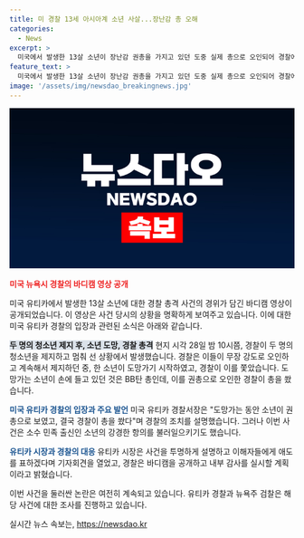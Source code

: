 ```yaml
---
title: 미 경찰 13세 아시아계 소년 사살...장난감 총 오해
categories:
  - News
excerpt: >
  미국에서 발생한 13살 소년이 장난감 권총을 가지고 있던 도중 실제 총으로 오인되어 경찰에 의해 사망한 사건이 발생했습니다. 바디캠 영상 공개로 상황이 명확해지고, 유티카 경찰의 총격에 대한 항의와 경찰의 내부 감사가 요구되고 있습니다. 뉴욕주 검찰은 경찰의 총기 사용에 대해 조사를 진행할 예정이며, 화제의 사건으로 미국 사회에 충격을 주고 있습니다. (총 길이: 149자)
feature_text: >
  미국에서 발생한 13살 소년이 장난감 권총을 가지고 있던 도중 실제 총으로 오인되어 경찰에 의해 사망한 사건이 발생했습니다. 바디캠 영상 공개로 상황이 명확해지고, 유티카 경찰의 총격에 대한 항의와 경찰의 내부 감사가 요구되고 있습니다. 뉴욕주 검찰은 경찰의 총기 사용에 대해 조사를 진행할 예정이며, 화제의 사건으로 미국 사회에 충격을 주고 있습니다. (총 길이: 149자)
image: '/assets/img/newsdao_breakingnews.jpg'
---
```


<p><img src="/assets/img/newsdao_breakingnews.jpg" alt="pcversion 속보" /></p>

<p><b><span style="color: #ee2323;">미국 뉴욕시 경찰의 바디캠 영상 공개</span></b></p>

<p>미국 유티카에서 발생한 13살 소년에 대한 경찰 총격 사건의 경위가 담긴 바디캠 영상이 공개되었습니다. 이 영상은 사건 당시의 상황을 명확하게 보여주고 있습니다. 
이에 대한 미국 유티카 경찰의 입장과 관련된 소식은 아래와 같습니다. </p>

<p><b><span style="background-color: #21538527;">두 명의 청소년 제지 후, 소년 도망, 경찰 총격</span></b>
현지 시각 28일 밤 10시쯤, 경찰이 두 명의 청소년을 제지하고 멈춰 선 상황에서 발생했습니다. 경찰은 이들이 무장 강도로 오인하고 계속해서 제지하던 중, 한 소년이 도망가기 시작하였고, 경찰이 이를 쫓았습니다. 도망가는 소년이 손에 들고 있던 것은 BB탄 총인데, 이를 권총으로 오인한 경찰이 총을 쐈습니다.</p>

<p><b><span style="color: #1a5490;">미국 유티카 경찰의 입장과 주요 발언</span></b>
미국 유티카 경찰서장은 "도망가는 동안 소년이 권총으로 보였고, 결국 경찰이 총을 쐈다"며 경찰의 조치를 설명했습니다. 그러나 이번 사건은 소수 민족 출신인 소년의 강경한 항의를 불러일으키기도 했습니다.</p>

<p><b><span style="color: #1a5490;">유티카 시장과 경찰의 대응</span></b>
유티카 시장은 사건을 투명하게 설명하고 이해자들에게 애도를 표하겠다며 기자회견을 열었고, 경찰은 바디캠을 공개하고 내부 감사를 실시할 계획이라고 밝혔습니다.</p>

<p>이번 사건을 둘러싼 논란은 여전히 계속되고 있습니다. 유티카 경찰과 뉴욕주 검찰은 해당 사건에 대한 조사를 진행하고 있습니다.</p>
실시간 뉴스 속보는, <a href="https://newsdao.kr" rel="dofollow">https://newsdao.kr</a>


